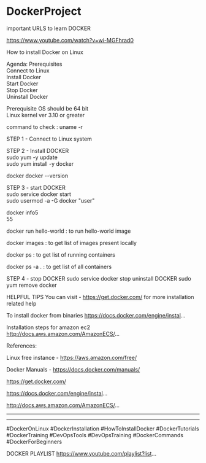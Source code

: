 # DockerProject
important URLS to learn DOCKER<br/>

https://www.youtube.com/watch?v=wi-MGFhrad0


How to install Docker on Linux

Agenda:
Prerequisites<br/>
Connect to Linux<br/>
Install Docker<br/>
Start Docker<br/>
Stop Docker<br/>
Uninstall Docker<br/>


Prerequisite
OS should be 64 bit<br/>
Linux kernel ver 3.10 or greater<br/>

command to check : uname -r<br/>

STEP 1 - Connect to Linux system<br/>

STEP 2 - Install DOCKER<br/>
sudo yum -y update<br/>
sudo yum install -y docker<br/>

docker
docker --version<br/>

STEP 3 - start DOCKER<br/>
sudo service docker start<br/>
sudo usermod -a -G docker "user"<br/>

docker info5<br/>55

docker run hello-world : to run hello-world image

docker images : to get list of images present locally

docker ps : to get list of running containers

docker ps -a .  : to get list of all containers

STEP 4 - stop DOCKER
sudo service docker stop
uninstall DOCKER
sudo yum remove docker

HELPFUL TIPS
You can visit - https://get.docker.com/
for more installation related help

To install docker from binaries
https://docs.docker.com/engine/instal...

Installation steps for amazon ec2
http://docs.aws.amazon.com/AmazonECS/...


References:

Linux free instance - https://aws.amazon.com/free/

Docker Manuals - https://docs.docker.com/manuals/

https://get.docker.com/

https://docs.docker.com/engine/instal...

http://docs.aws.amazon.com/AmazonECS/...
____________________________________________________________

_____________________________________________________________

#DockerOnLinux #DockerInstallation #HowToInstallDocker #DockerTutorials #DockerTraining #DevOpsTools #DevOpsTraining #DockerCommands #DockerForBeginners

DOCKER PLAYLIST
https://www.youtube.com/playlist?list...
